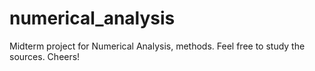 # numerical_analysis
Midterm project for Numerical Analysis, methods.
Feel free to study the sources. Cheers!
